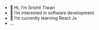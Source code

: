 - 👋 Hi, I’m Srishti Tiwari
- 👀 I’m interested in software development
- 🌱 I’m currently learning React Js
- ...

<!---
srishti-23/srishti-23 is a ✨ special ✨ repository because its `README.md` (this file) appears on your GitHub profile.
You can click the Preview link to take a look at your changes.
--->

